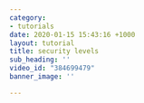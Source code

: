 ```yaml
---
category:
- tutorials
date: 2020-01-15 15:43:16 +1000
layout: tutorial
title: security levels
sub_heading: ''
video_id: "384699479"
banner_image: ''

---
```

